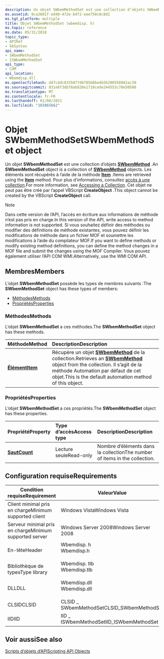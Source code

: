 ```yaml
---
description: Un objet SWbemMethodSet est une collection d’objets SWbemMethod. Les éléments sont récupérés à l’aide de la méthode Item. Pour plus d’informations, consultez accès à une collection. Cet objet ne peut pas être créé par l’appel VBScript CreateObject.
ms.assetid: 0ca2601f-ed40-472e-b4f2-eee750c8c8d1
ms.tgt_platform: multiple
title: Objet SWbemMethodSet (wbemdisp. h)
ms.topic: reference
ms.date: 05/31/2018
topic_type:
- APIRef
- kbSyntax
api_name:
- SWbemMethodSet
- ISWbemMethodSet
api_type:
- COM
api_location:
- Wbemdisp.dll
ms.openlocfilehash: d47c4dc8335077d6f8568be4b56200558942ac39
ms.sourcegitcommit: 831e8f3db78ab820e1710cede244553c70e50500
ms.translationtype: MT
ms.contentlocale: fr-FR
ms.lasthandoff: 01/08/2021
ms.locfileid: "103865662"
---
```

# <a name="swbemmethodset-object"></a><span data-ttu-id="a9925-106">Objet SWbemMethodSet</span><span class="sxs-lookup"><span data-stu-id="a9925-106">SWbemMethodSet object</span></span>

<span data-ttu-id="a9925-107">Un objet **SWbemMethodSet** est une collection d’objets [**SWbemMethod**](swbemmethod.md) .</span><span class="sxs-lookup"><span data-stu-id="a9925-107">An **SWbemMethodSet** object is a collection of [**SWbemMethod**](swbemmethod.md) objects.</span></span> <span data-ttu-id="a9925-108">Les éléments sont récupérés à l’aide de la méthode [**Item**](swbemmethodset-item.md) .</span><span class="sxs-lookup"><span data-stu-id="a9925-108">Items are retrieved using the [**Item**](swbemmethodset-item.md) method.</span></span> <span data-ttu-id="a9925-109">Pour plus d’informations, consultez [accès à une collection](accessing-a-collection.md).</span><span class="sxs-lookup"><span data-stu-id="a9925-109">For more information, see [Accessing a Collection](accessing-a-collection.md).</span></span> <span data-ttu-id="a9925-110">Cet objet ne peut pas être créé par l’appel VBScript **CreateObject** .</span><span class="sxs-lookup"><span data-stu-id="a9925-110">This object cannot be created by the VBScript **CreateObject** call.</span></span>

> [!Note]  
> <span data-ttu-id="a9925-111">Dans cette version de l’API, l’accès en écriture aux informations de méthode n’est pas pris en charge.</span><span class="sxs-lookup"><span data-stu-id="a9925-111">In this version of the API, write access to method information is not supported.</span></span> <span data-ttu-id="a9925-112">Si vous souhaitez définir des méthodes ou modifier des définitions de méthode existantes, vous pouvez définir les modifications de méthode dans un fichier MOF et soumettre les modifications à l’aide du compilateur MOF.</span><span class="sxs-lookup"><span data-stu-id="a9925-112">If you want to define methods or modify existing method definitions, you can define the method changes in a MOF file and submit the changes using the MOF Compiler.</span></span> <span data-ttu-id="a9925-113">Vous pouvez également utiliser l’API COM WMI.</span><span class="sxs-lookup"><span data-stu-id="a9925-113">Alternatively, use the WMI COM API.</span></span>

 

## <a name="members"></a><span data-ttu-id="a9925-114">Membres</span><span class="sxs-lookup"><span data-stu-id="a9925-114">Members</span></span>

<span data-ttu-id="a9925-115">L’objet **SWbemMethodSet** possède les types de membres suivants :</span><span class="sxs-lookup"><span data-stu-id="a9925-115">The **SWbemMethodSet** object has these types of members:</span></span>

-   [<span data-ttu-id="a9925-116">Méthodes</span><span class="sxs-lookup"><span data-stu-id="a9925-116">Methods</span></span>](#swbemmethodset-object)
-   [<span data-ttu-id="a9925-117">Propriétés</span><span class="sxs-lookup"><span data-stu-id="a9925-117">Properties</span></span>](#properties)

### <a name="methods"></a><span data-ttu-id="a9925-118">Méthodes</span><span class="sxs-lookup"><span data-stu-id="a9925-118">Methods</span></span>

<span data-ttu-id="a9925-119">L’objet **SWbemMethodSet** a ces méthodes.</span><span class="sxs-lookup"><span data-stu-id="a9925-119">The **SWbemMethodSet** object has these methods.</span></span>



| <span data-ttu-id="a9925-120">Méthode</span><span class="sxs-lookup"><span data-stu-id="a9925-120">Method</span></span>                              | <span data-ttu-id="a9925-121">Description</span><span class="sxs-lookup"><span data-stu-id="a9925-121">Description</span></span>                                                                                                                                  |
|:------------------------------------|:---------------------------------------------------------------------------------------------------------------------------------------------|
| [<span data-ttu-id="a9925-122">**Élément**</span><span class="sxs-lookup"><span data-stu-id="a9925-122">**Item**</span></span>](swbemmethodset-item.md) | <span data-ttu-id="a9925-123">Récupère un objet [**SWbemMethod**](swbemmethod.md) de la collection.</span><span class="sxs-lookup"><span data-stu-id="a9925-123">Retrieves an [**SWbemMethod**](swbemmethod.md) object from the collection.</span></span> <span data-ttu-id="a9925-124">Il s’agit de la méthode Automation par défaut de cet objet.</span><span class="sxs-lookup"><span data-stu-id="a9925-124">This is the default automation method of this object.</span></span><br/> |



 

### <a name="properties"></a><span data-ttu-id="a9925-125">Propriétés</span><span class="sxs-lookup"><span data-stu-id="a9925-125">Properties</span></span>

<span data-ttu-id="a9925-126">L’objet **SWbemMethodSet** a ces propriétés.</span><span class="sxs-lookup"><span data-stu-id="a9925-126">The **SWbemMethodSet** object has these properties.</span></span>



| <span data-ttu-id="a9925-127">Propriété</span><span class="sxs-lookup"><span data-stu-id="a9925-127">Property</span></span>                                         | <span data-ttu-id="a9925-128">Type d’accès</span><span class="sxs-lookup"><span data-stu-id="a9925-128">Access type</span></span>          | <span data-ttu-id="a9925-129">Description</span><span class="sxs-lookup"><span data-stu-id="a9925-129">Description</span></span>                                       |
|:-------------------------------------------------|:---------------------|:--------------------------------------------------|
| [<span data-ttu-id="a9925-130">**Saut**</span><span class="sxs-lookup"><span data-stu-id="a9925-130">**Count**</span></span>](swbemmethodset-count.md)<br/> | <span data-ttu-id="a9925-131">Lecture seule</span><span class="sxs-lookup"><span data-stu-id="a9925-131">Read-only</span></span><br/> | <span data-ttu-id="a9925-132">Nombre d’éléments dans la collection</span><span class="sxs-lookup"><span data-stu-id="a9925-132">The number of items in the collection.</span></span><br/> |



 

## <a name="requirements"></a><span data-ttu-id="a9925-133">Configuration requise</span><span class="sxs-lookup"><span data-stu-id="a9925-133">Requirements</span></span>



| <span data-ttu-id="a9925-134">Condition requise</span><span class="sxs-lookup"><span data-stu-id="a9925-134">Requirement</span></span> | <span data-ttu-id="a9925-135">Valeur</span><span class="sxs-lookup"><span data-stu-id="a9925-135">Value</span></span> |
|-------------------------------------|-----------------------------------------------------------------------------------------|
| <span data-ttu-id="a9925-136">Client minimal pris en charge</span><span class="sxs-lookup"><span data-stu-id="a9925-136">Minimum supported client</span></span><br/> | <span data-ttu-id="a9925-137">Windows Vista</span><span class="sxs-lookup"><span data-stu-id="a9925-137">Windows Vista</span></span><br/>                                                                |
| <span data-ttu-id="a9925-138">Serveur minimal pris en charge</span><span class="sxs-lookup"><span data-stu-id="a9925-138">Minimum supported server</span></span><br/> | <span data-ttu-id="a9925-139">Windows Server 2008</span><span class="sxs-lookup"><span data-stu-id="a9925-139">Windows Server 2008</span></span><br/>                                                          |
| <span data-ttu-id="a9925-140">En-tête</span><span class="sxs-lookup"><span data-stu-id="a9925-140">Header</span></span><br/>                   | <dl> <span data-ttu-id="a9925-141"><dt>Wbemdisp. h</dt></span><span class="sxs-lookup"><span data-stu-id="a9925-141"><dt>Wbemdisp.h</dt></span></span> </dl>   |
| <span data-ttu-id="a9925-142">Bibliothèque de types</span><span class="sxs-lookup"><span data-stu-id="a9925-142">Type library</span></span><br/>             | <dl> <span data-ttu-id="a9925-143"><dt>Wbemdisp. tlb</dt></span><span class="sxs-lookup"><span data-stu-id="a9925-143"><dt>Wbemdisp.tlb</dt></span></span> </dl> |
| <span data-ttu-id="a9925-144">DLL</span><span class="sxs-lookup"><span data-stu-id="a9925-144">DLL</span></span><br/>                      | <dl> <span data-ttu-id="a9925-145"><dt>Wbemdisp.dll</dt></span><span class="sxs-lookup"><span data-stu-id="a9925-145"><dt>Wbemdisp.dll</dt></span></span> </dl> |
| <span data-ttu-id="a9925-146">CLSID</span><span class="sxs-lookup"><span data-stu-id="a9925-146">CLSID</span></span><br/>                    | <span data-ttu-id="a9925-147">CLSID \_ SWbemMethodSet</span><span class="sxs-lookup"><span data-stu-id="a9925-147">CLSID\_SWbemMethodSet</span></span><br/>                                                        |
| <span data-ttu-id="a9925-148">IID</span><span class="sxs-lookup"><span data-stu-id="a9925-148">IID</span></span><br/>                      | <span data-ttu-id="a9925-149">IID \_ ISWbemMethodSet</span><span class="sxs-lookup"><span data-stu-id="a9925-149">IID\_ISWbemMethodSet</span></span><br/>                                                         |



## <a name="see-also"></a><span data-ttu-id="a9925-150">Voir aussi</span><span class="sxs-lookup"><span data-stu-id="a9925-150">See also</span></span>

<dl> <dt>

[<span data-ttu-id="a9925-151">Scripts d’objets d’API</span><span class="sxs-lookup"><span data-stu-id="a9925-151">Scripting API Objects</span></span>](scripting-api-objects.md)
</dt> </dl>

 

 





